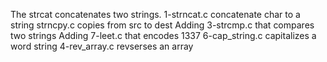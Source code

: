  The strcat concatenates two strings.
1-strncat.c concatenate char to a string
strncpy.c copies from src to dest
Adding 3-strcmp.c that compares two strings
Adding 7-leet.c that encodes 1337
6-cap_string.c capitalizes a word string
4-rev_array.c revserses an array
